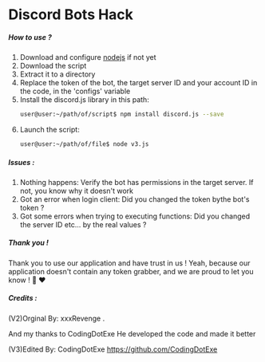 # Discord Bots Hack


##### How to use ?
1.  Download and configure [nodejs](https://nodejs.org/en/) if not yet
2.  Download the script
3.  Extract it to a directory
4.  Replace the token of the bot, the target server ID and your account ID in the code, in the 'configs' variable
5.  Install the discord.js library in this path:
    ```sh
    user@user:~/path/of/script$ npm install discord.js --save
    ```
6.  Launch the script:
    ```sh
    user@user:~/path/of/file$ node v3.js
    ```

##### Issues :
1. Nothing happens: Verify the bot has permissions in the target server. If not, you know why it doesn't work
2. Got an error when login client: Did you changed the token bythe bot's token ?
3. Got some errors when trying to executing functions: Did you changed the server ID etc... by the real values ?

##### Thank you !
Thank you to use our application and have trust in us ! Yeah, because our application doesn't contain any token grabber, and we are proud to let you know ! 🙂 ❤


##### Credits :
(V2)Orginal By: xxxRevenge .

And my thanks to CodingDotExe
He developed the code and made it better

(V3)Edited By: CodingDotExe
https://github.com/CodingDotExe
